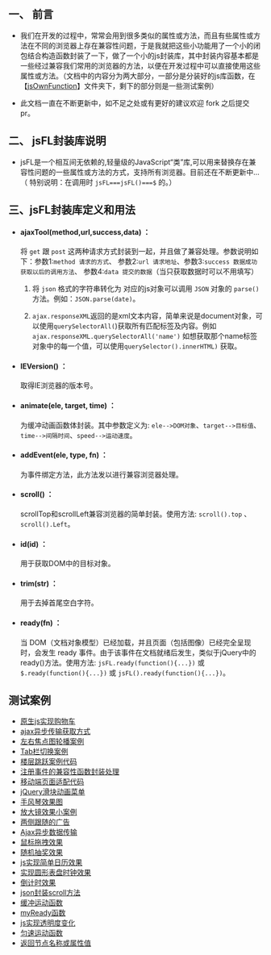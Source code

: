 ## 一、 前言
* 我们在开发的过程中，常常会用到很多类似的属性或方法，而且有些属性或方法在不同的浏览器上存在兼容性问题，于是我就把这些小功能用了一个小的闭包结合构造函数封装了一下，做了一个小的js封装库，其中封装内容基本都是一些经过兼容我们常用的浏览器的方法，以便在开发过程中可以直接使用这些属性或方法。（文档中的内容分为两大部分，一部分是分装好的js库函数，在【[jsOwnFunction](https://github.com/zlluGitHub/MyFunctionLibrary/tree/master/jsOwnFunction)】文件夹下，剩下的部分则是一些测试案例）

* 此文档一直在不断更新中，如不足之处或有更好的建议欢迎 fork 之后提交 pr。

## 二、 jsFL封装库说明

* jsFL是一个相互间无依赖的,轻量级的JavaScript“类”库,可以用来替换存在兼容性问题的一些属性或方法的方式，支持所有浏览器。目前还在不断更新中... （ 特别说明：在调用时 `jsFL===jsFL()===$` 的。）

## 三、jsFL封装库定义和用法

  * #### ajaxTool(method,url,success,data) ：
  
     将 `get` 跟 `post` 这两种请求方式封装到一起，并且做了兼容处理。参数说明如下：参数1:`method 请求的方式`、 参数2:`url 请求地址`、参数3:`success 数据成功获取以后的调用方法`、 参数4:`data 提交的数据`（当只获取数据时可以不用填写）
  
     1. 将 `json` 格式的字符串转化为 对应的js对象可以调用 `JSON` 对象的 `parse()`方法。例如：`JSON.parse(date)`。
  
     2. `ajax.responseXML`返回的是xml文本内容，简单来说是document对象，可以使用`querySelectorAll(`)获取所有匹配标签及内容。例如`ajax.responseXML.querySelectorAll('name')` 如想获取那个name标签对象中的每一个值，可以使用`querySelector().innerHTML)` 获取。
  
  * #### IEVersion() ：
  
     取得IE浏览器的版本号。
  
  * #### animate(ele, target, time) ：
  
     为缓冲动画函数体封装。其中参数定义为: `ele-->DOM对象`、`target-->目标值`、`time-->间隔时间`、`speed-->运动速度`。
  
  * #### addEvent(ele, type, fn) ：
  
     为事件绑定方法，此方法发以进行兼容浏览器处理。
  
  * #### scroll() ：
  
     scrollTop和scrollLeft兼容浏览器的简单封装。使用方法: `scroll().top` 、`scroll().Left`。
  
  * #### id(id) ：
  
     用于获取DOM中的目标对象。
  
  * #### trim(str) ：
  
     用于去掉首尾空白字符。 
  
  * #### ready(fn) ：
  
     当 DOM（文档对象模型）已经加载，并且页面（包括图像）已经完全呈现时，会发生 ready 事件。由于该事件在文档就绪后发生，类似于jQuery中的ready()方法。使用方法: `jsFL.ready(function(){...})` 或 `$.ready(function(){...})` 或 `jsFL().ready(function(){...})`。

                  
                  
                  
## 测试案例
* [原生js实现购物车](https://github.com/zlluGitHub/MyFunctionLibrary/tree/master/shopping/shopping)<br />
* [ajax异步传输获取方式](https://github.com/zlluGitHub/MyFunctionLibrary/tree/master/ajax)<br />
* [左右焦点图轮播案例](https://github.com/zlluGitHub/StudyRecord/blob/master/demo.html)<br />
* [Tab栏切换案例](https://github.com/zlluGitHub/MyFunctionLibrary/blob/master/Tap-Control/tab1.js)<br />
* [楼层跳跃案例代码](https://github.com/zlluGitHub/MyFunctionLibrary/blob/master/function/floor-leap.html)<br />
* [注册事件的兼容性函数封装处理](https://github.com/zlluGitHub/MyFunctionLibrary/blob/master/event-handling.html)<br />
* [移动端页面适配代码](https://github.com/zlluGitHub/MyFunctionLibrary/blob/master/Mobile-code/Mobile.js)<br />
* [jQuery滑块动画菜单](https://github.com/zlluGitHub/MyFunctionLibrary/blob/master/jQuery-SlideNav/js/lavalamp.js)<br />
* [手风琴效果图](https://github.com/zlluGitHub/MyFunctionLibrary/blob/master/Accordion-effect/demo.html)<br />
* [放大镜效果小案例](https://github.com/zlluGitHub/MyFunctionLibrary/tree/master/magnifying-glass)<br />
* [两侧跟随的广告](https://github.com/zlluGitHub/MyFunctionLibrary/tree/master/Following%20ads)<br />
* [Ajax异步数据传输](https://github.com/zlluGitHub/MyFunctionLibrary/blob/master/ajax%20POST/test1.html)<br />
* [鼠标拖拽效果](https://github.com/zlluGitHub/MyFunctionLibrary/blob/master/MouseDrag/MouseDrag.js)<br />
* [随机抽奖效果](https://github.com/zlluGitHub/MyFunctionLibrary/blob/master/Random-draw/%E9%9A%8F%E6%9C%BA%E6%8A%BD%E5%A5%96.html)<br />
* [ js实现简单日历效果](https://github.com/zlluGitHub/MyFunctionLibrary/blob/master/calendar/%E6%97%A5%E5%8E%86.html)<br />
* [实现圆形表盘时钟效果](https://github.com/zlluGitHub/MyFunctionLibrary/blob/master/clock/%E6%97%B6%E9%92%9F%E7%89%B9%E6%95%88.html)<br />
* [倒计时效果](https://github.com/zlluGitHub/MyFunctionLibrary/blob/master/count-down/%E5%80%92%E8%AE%A1%E6%97%B6.html)<br />
* [json封装scroll方法](https://github.com/zlluGitHub/MyFunctionLibrary/blob/master/json-scroll/json-scroll.html)<br />
* [缓冲运动函数](https://github.com/zlluGitHub/MyFunctionLibrary/blob/master/Buffer-movement/Buffer-movement.js)<br />
* [myReady函数](https://github.com/zlluGitHub/MyFunctionLibrary/blob/master/myReady/myReady.js)<br />
* [js实现透明度变化](https://github.com/zlluGitHub/MyFunctionLibrary/blob/master/opacity-chang/opacity-chang.js)<br />
* [匀速运动函数](https://github.com/zlluGitHub/MyFunctionLibrary/blob/master/uniform-motion/uniform-motion.js)<br />
* [返回节点名称或属性值](https://github.com/zlluGitHub/MyFunctionLibrary/blob/master/nodeName/nodeName.html)<br />
